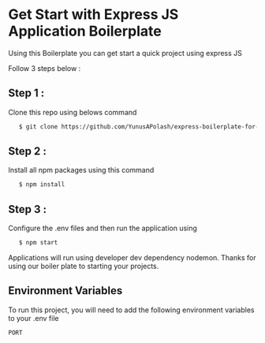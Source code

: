 # Get Start with Express JS Application Boilerplate

Using this Boilerplate you can get start a quick project using express JS

Follow 3 steps below :

## Step 1 :

Clone this repo using belows command

```bash
   $ git clone https://github.com/YunusAPolash/express-boilerplate-for-start-projects
```

## Step 2 :

Install all npm packages using this command

```bash
   $ npm install
```

## Step 3 :

Configure the .env files and then run the application using

```bash
   $ npm start
```

Applications will run using developer dev dependency nodemon.
Thanks for using our boiler plate to starting your projects.

## Environment Variables

To run this project, you will need to add the following environment variables to your .env file

`PORT`
